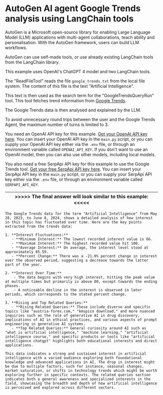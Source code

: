 # AutoGen AI agent Google Trends analysis using LangChain tools

AutoGen is a Microsoft open-source library for enabling Large Language Model (LLM) applications with multi-agent collaborations, teach ability and personalisation. With the AutoGen framework, users can build LLM workflows.

AutoGen can use self-made tools, or use already existing LangChain tools from the LangChain library.

This example uses OpenAI's ChatGPT 4 model and two LangChain tools.

The "ReadFileTool" reads the file `google_trends.txt` from the local file system. The content of this file is the text "Artificial Intelligence".

This text is then used as the search term for the "GoogleTrendsQueryRun" tool. This tool fetches trend information from [Google Trends](https://trends.google.com/trends/).

The Google Trends data is then analysed and explained by the LLM.

To avoid unnecessary round trips between the user and the Google Trends Agent, the maximum number of turns is limited to 3.

You need an OpenAI API key for this example. [Get your OpenAI API key here](https://platform.openai.com/login). You can insert your OpenAI API key in the `main.py` script, or you can supply your OpenAI API key either via the `.env` file, or through an environment variable called `OPENAI_API_KEY`. If you don't want to use an OpenAI model, then you can also use other models, including local models.

You also need a free SerpApi API key for this example to use the Google Trends tool. [Get your free SerpApi API key here](https://serpapi.com/users/sign_up). You can insert your SerpApi API key in the `main.py` script, or you can supply your SerpApi API key either via the `.env` file, or through an environment variable called `SERPAPI_API_KEY`.

| >>>>> The final answer will look similar to this example: <<<<< |
| --------------------------------------------------------------- |

```
The Google Trends data for the term "Artificial Intelligence" from May 28, 2023, to June 8, 2024, shows a detailed analysis of how interest in this topic has fluctuated over time. Here are the key points extracted from the trends data:

1. **Interest Fluctuations:**
   - **Minimum Interest:** The lowest recorded interest value is 66.
   - **Maximum Interest:** The highest recorded value hit 100.
   - **Average Interest:** On average, the interest level stood at approximately 85.59.
   - **Percent Change:** There was a -21.0% percent change in interest over the observed period, suggesting a decrease towards the latter part of the year.

2. **Interest Over Time:**
    - The data begins with very high interest, hitting the peak value at multiple times but primarily is above 80, except towards the ending phases.
    - A noticeable decline in the interest is observed in later periods, which corresponds to the stated percent change.

3. **Rising and Top Related Queries:**
   - **Rising Related Queries:** These include diverse and specific topics like "austria-forex.com," "kmspico download," and more nuanced inquiries such as the role of generative AI in drug discovery, implications of AI in ethical practices, and various aspects of prompt engineering in generative AI systems.
   - **Top Related Queries:** General curiosity around AI such as "what is artificial intelligence," "machine learning," "artificial intelligence course," and specific products or tools like "artificial intelligence chatgpt" highlights both educational interests and direct applications.

This data indicates a strong and sustained interest in artificial intelligence with a varied audience exploring both foundational knowledge and advanced applications in AI. The drop in interest might be due to multiple factors, such for instance, seasonal changes, market saturation, or shifts in technology trends which might be worth exploring further in specific contexts. The related queries section indicates both a general awareness and specialized interests in the field, showcasing the breadth and depth of how artificial intelligence is perceived and explored across different sectors.
```
